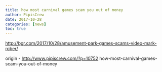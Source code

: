 ```yaml
---
title: how most carnival games scam you out of money
author: PipisCrew
date: 2017-10-28
categories: [news]
toc: true
---
```


http://bgr.com/2017/10/28/amusement-park-games-scams-video-mark-rober/

origin - http://www.pipiscrew.com/?p=10752 how-most-carnival-games-scam-you-out-of-money